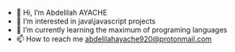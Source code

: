 - 👋 Hi, I’m Abdelilah AYACHE
- 👀 I’m interested in java\javascript projects
- 🌱 I’m currently learning the maximum of programing languages
- 📫 How to reach me abdelilahayache920@protonmail.com

